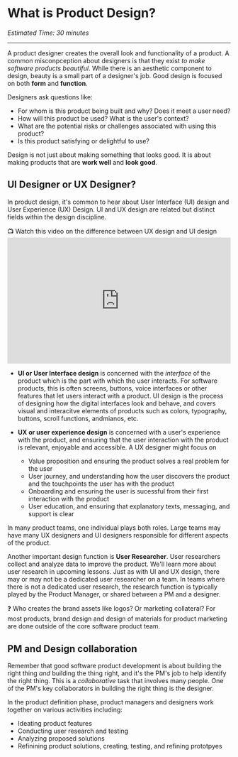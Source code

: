 # What is Product Design?

*Estimated Time: 30 minutes*

---
A product designer creates the overall look and functionality of a product. A common misconpception about designers is that they exist _to make software products beautiful_. While there is an aesthetic component to design, beauty is a small part of a designer's job. Good design is focused on both **form** and **function**. 

Designers ask questions like:
- For whom is this product being built and why? Does it meet a user need?
- How will this product be used? What is the user's context?
- What are the potential risks or challenges associated with using this product?
- Is this product satisfying or delightful to use?

Design is not just about making something that looks good. It is about making products that are **work well** and **look good**. 


## UI Designer or UX Designer?
In product design, it's common to hear about User Interface (UI) design and User Experience (UX) Design. UI and UX design are related but distinct fields within the design discipline.

<aside>
📺 Watch this video on the difference between UX design and UI design
</aside>

<div style="position: relative; padding-bottom: 56.25%; height: 0;"><iframe src="https://www.youtube.com/embed/5KUNmgt_pvY" title="YouTube video player" frameborder="0" allow="accelerometer; autoplay; clipboard-write; encrypted-media; gyroscope; picture-in-picture" allowfullscreen style="position: absolute; top: 0; left: 0; width: 100%; height: 100%;"></iframe></div>


- **UI or User Interface design** is concerned with the _interface_ of the product which is the part with which the user interacts. For software products, this is often screens, buttons, voice interfaces or other features that let users interact with a product. UI design is the process of designing how the digital interfaces look and behave, and covers visual and interacitve elements of products such as colors, typography, buttons, scroll functions, andmianos, etc. 

- **UX or user experience design** is concerned with a user's experience with the product, and ensuring that the user interaction with the product is relevant, enjoyable and accessible. A UX designer might focus on
  - Value proposition and ensuring the product solves a real problem for the user
  - User journey, and understanding how the user discovers the product and the touchpoints the user has with the product
  - Onboarding and ensuring the user is sucessful from their first interaction with the product
  - User education, and ensuring that explanatory texts, messaging, and support is clear 
  

In many product teams, one individual plays both roles. Large teams may have many UX designers and UI designers responsible for different aspects of the product. 

Another important design function is **User Researcher**. User researchers collect and analyze data to improve the product. We'll learn more about user research in upcoming lessons. Just as with UI and UX design, there may or may not be a dedicated user researcher on a team. In teams where there is not a dedicated user research, the research function is typically played by the Product Manager, or shared between a PM and a designer. 

<aside>
  ❓ Who creates the brand assets like logos? Or marketing collateral? For most products, brand design and design of materials for product marketing are done outside of the core software product team. 
  </aside>



## PM and Design collaboration
Remember that good software product development is about building the right thing _and_ building the thing right, and it's the PM's job to help identify the right thing. This is a _collaborative_ task that involves many people. One of the PM's key collaborators in building the right thing is the designer. 

In the product definition phase, product managers and designers work together on various activities including:
- Ideating product features
- Conducting user research and testing
- Analyzing proposed solutions
- Refinining product solutions, creating, testing, and refining prototpyes


